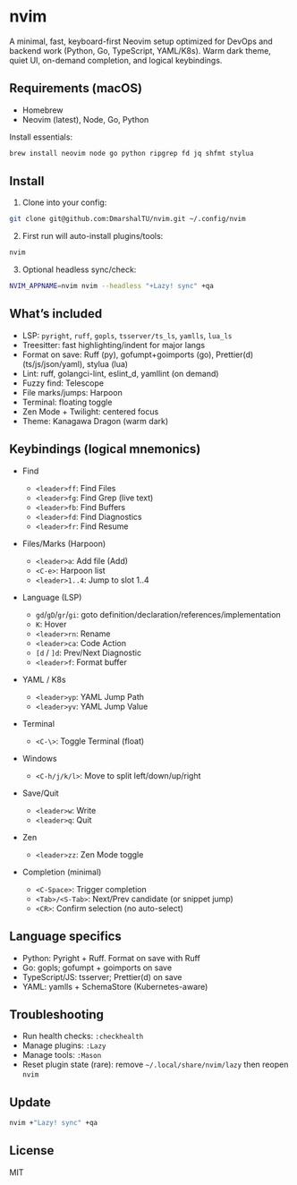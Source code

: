 # nvim

A minimal, fast, keyboard-first Neovim setup optimized for DevOps and backend work (Python, Go, TypeScript, YAML/K8s). Warm dark theme, quiet UI, on-demand completion, and logical keybindings.

## Requirements (macOS)
- Homebrew
- Neovim (latest), Node, Go, Python

Install essentials:

```bash
brew install neovim node go python ripgrep fd jq shfmt stylua
```

## Install
1) Clone into your config:

```bash
git clone git@github.com:DmarshalTU/nvim.git ~/.config/nvim
```

2) First run will auto-install plugins/tools:

```bash
nvim
```

3) Optional headless sync/check:

```bash
NVIM_APPNAME=nvim nvim --headless "+Lazy! sync" +qa
```

## What’s included
- LSP: `pyright`, `ruff`, `gopls`, `tsserver/ts_ls`, `yamlls`, `lua_ls`
- Treesitter: fast highlighting/indent for major langs
- Format on save: Ruff (py), gofumpt+goimports (go), Prettier(d) (ts/js/json/yaml), stylua (lua)
- Lint: ruff, golangci-lint, eslint_d, yamllint (on demand)
- Fuzzy find: Telescope
- File marks/jumps: Harpoon
- Terminal: floating toggle
- Zen Mode + Twilight: centered focus
- Theme: Kanagawa Dragon (warm dark)

## Keybindings (logical mnemonics)
- Find
  - `<leader>ff`: Find Files
  - `<leader>fg`: Find Grep (live text)
  - `<leader>fb`: Find Buffers
  - `<leader>fd`: Find Diagnostics
  - `<leader>fr`: Find Resume

- Files/Marks (Harpoon)
  - `<leader>a`: Add file (Add)
  - `<C-e>`: Harpoon list
  - `<leader>1..4`: Jump to slot 1..4

- Language (LSP)
  - `gd`/`gD`/`gr`/`gi`: goto definition/declaration/references/implementation
  - `K`: Hover
  - `<leader>rn`: Rename
  - `<leader>ca`: Code Action
  - `[d` / `]d`: Prev/Next Diagnostic
  - `<leader>f`: Format buffer

- YAML / K8s
  - `<leader>yp`: YAML Jump Path
  - `<leader>yv`: YAML Jump Value

- Terminal
  - `<C-\>`: Toggle Terminal (float)

- Windows
  - `<C-h/j/k/l>`: Move to split left/down/up/right

- Save/Quit
  - `<leader>w`: Write
  - `<leader>q`: Quit

- Zen
  - `<leader>zz`: Zen Mode toggle

- Completion (minimal)
  - `<C-Space>`: Trigger completion
  - `<Tab>/<S-Tab>`: Next/Prev candidate (or snippet jump)
  - `<CR>`: Confirm selection (no auto-select)

## Language specifics
- Python: Pyright + Ruff. Format on save with Ruff
- Go: gopls; gofumpt + goimports on save
- TypeScript/JS: tsserver; Prettier(d) on save
- YAML: yamlls + SchemaStore (Kubernetes-aware)

## Troubleshooting
- Run health checks: `:checkhealth`
- Manage plugins: `:Lazy`
- Manage tools: `:Mason`
- Reset plugin state (rare): remove `~/.local/share/nvim/lazy` then reopen `nvim`

## Update
```bash
nvim +"Lazy! sync" +qa
```

## License
MIT
